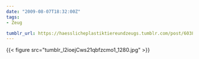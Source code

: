 ```yaml
---
date: "2009-08-07T18:32:00Z"
tags:
- Zeug

tumblr_url: https://haesslicheplastiktiereundzeugs.tumblr.com/post/603849543
---
```

{{< figure src="tumblr_l2ioejCws21qbfzcmo1_1280.jpg" >}}
